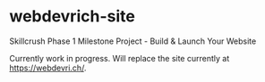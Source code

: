 # webdevrich-site
Skillcrush Phase 1 Milestone Project - Build &amp; Launch Your Website

Currently work in progress. Will replace the site currently at https://webdevri.ch/.
